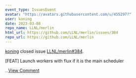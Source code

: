 ```yaml
---
event_type: IssuesEvent
avatar: "https://avatars.githubusercontent.com/u/455297?"
user: koning
date: 2023-03-08
repo_name: LLNL/merlin
html_url: https://github.com/LLNL/merlin/issues/384
repo_url: https://github.com/LLNL/merlin
---
```


<a href='https://github.com/koning' target='_blank'>koning</a> closed issue <a href='https://github.com/LLNL/merlin/issues/384' target='_blank'>LLNL/merlin#384</a>.

<p>[FEAT] Launch workers with flux if it is the main scheduler</p><small><!-- NOTE: If your feature is related to a bug, please file a Bug report instead! -->...</small><a href='https://github.com/LLNL/merlin/issues/384' target='_blank'>View Comment</a>